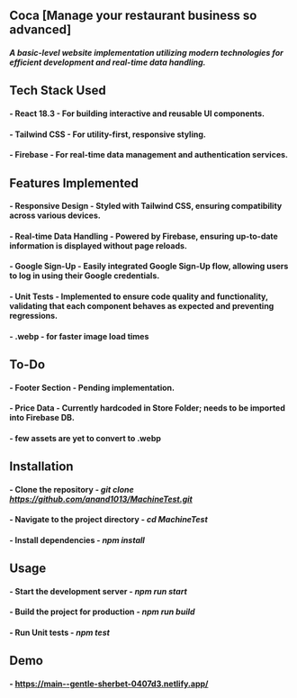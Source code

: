 ## Coca [Manage your restaurant business so advanced]

#### _A basic-level website implementation utilizing modern technologies for efficient development and real-time data handling._

## Tech Stack Used

#### - React 18.3 - For building interactive and reusable UI components.
#### - Tailwind CSS - For utility-first, responsive styling.
#### - Firebase - For real-time data management and authentication services.

## Features Implemented

#### - Responsive Design - Styled with Tailwind CSS, ensuring compatibility across various devices.
#### - Real-time Data Handling - Powered by Firebase, ensuring up-to-date information is displayed without page reloads.
#### - Google Sign-Up -  Easily integrated Google Sign-Up flow, allowing users to log in using their Google credentials.
#### - Unit Tests - Implemented to ensure code quality and functionality, validating that each component behaves as expected and preventing regressions.
#### - .webp - for faster image load times

## To-Do

#### - Footer Section - Pending implementation.
#### - Price Data - Currently hardcoded in Store Folder; needs to be imported into Firebase DB.
#### - few assets are yet to convert to .webp

## Installation

#### - Clone the repository - _git clone https://github.com/anand1013/MachineTest.git_
#### - Navigate to the project directory -  _cd MachineTest_
#### - Install dependencies - _npm install_

## Usage

#### - Start the development server - _npm run start_
#### - Build the project for production - _npm run build_
#### - Run Unit tests - _npm test_

## Demo

#### - https://main--gentle-sherbet-0407d3.netlify.app/
